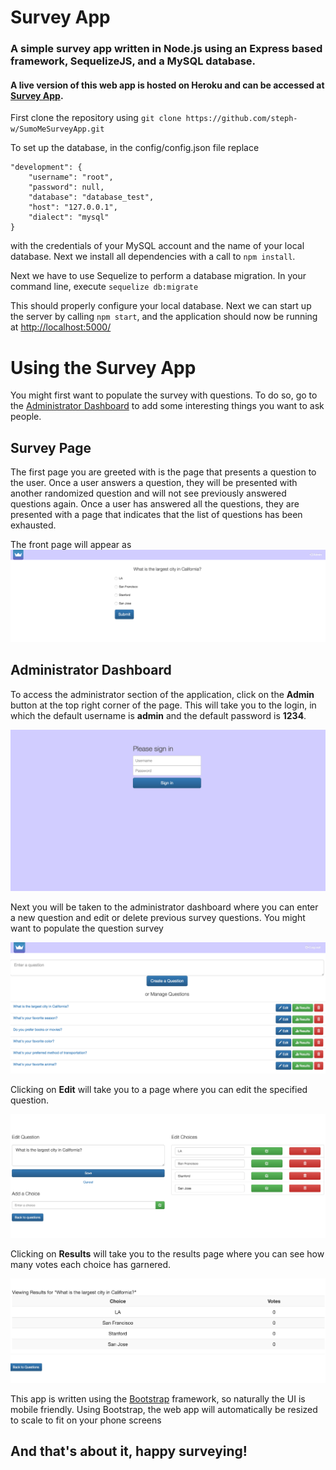 Survey App
==========
### A simple survey app written in Node.js using an Express based framework, SequelizeJS, and a MySQL database.
#### A live version of this web app is hosted on Heroku and can be accessed at [Survey App](https://secret-woodland-69976.herokuapp.com/).
First clone the repository using 
	`git clone https://github.com/steph-w/SumoMeSurveyApp.git`

To set up the database, in the config/config.json file replace 

	"development": {
	    "username": "root",
	    "password": null,
	    "database": "database_test",
	    "host": "127.0.0.1",
	    "dialect": "mysql"
	}

with the credentials of your MySQL account and the name of your local database. 
Next we install all dependencies with a call to 
	`npm install`.


Next we have to use Sequelize to perform a database migration. In your command line, execute
`sequelize db:migrate`


This should properly configure your local database. Next we can start up the server by calling 
	`npm start`, and the application should now be running at 
[http://localhost:5000/](http://localhost:5000/)

Using the Survey App
====================
You might first want to populate the survey with questions. To do so, go to the [Administrator Dashboard](https://github.com/steph-w/SumoMeSurveyApp#administrator-dashboard) to add some interesting things you want to ask people.

Survey Page
-----------
The first page you are greeted with is the page that presents a question to the user. Once a user answers a question, they will be presented with another randomized question and will not see previously answered questions again. Once a user has answered all the questions, they are presented with a page that indicates that the list of questions has been exhausted. 

The front page will appear as
![first_page](/images/firstpage.png)

Administrator Dashboard
-----------------------
To access the administrator section of the application, click on the **Admin** button at the top right corner of the page. This will take you to the login, in which the default username is **admin** and the default password is **1234**.

![login](/images/login.png)

Next you will be taken to the administrator dashboard where you can enter a new question and edit or delete previous survey questions. You might want to populate the question survey 

![dashboard](/images/dashboard.png)

Clicking on **Edit** will take you to a page where you can edit the specified question.

![edit](/images/edit.png)

Clicking on **Results** will take you to the results page where you can see how many votes each choice has garnered. 

![results](/images/results.png)

This app is written using the [Bootstrap](http://getbootstrap.com/) framework, so naturally the UI is mobile friendly.
Using Bootstrap, the web app will automatically be resized to scale to fit on your phone screens

And that's about it, happy surveying!
-------------------------------------
